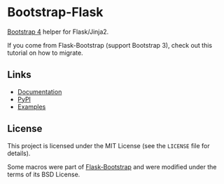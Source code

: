 # Bootstrap-Flask

[Bootstrap 4](https://getbootstrap.com) helper for Flask/Jinja2.

If you come from Flask-Bootstrap (support Bootstrap 3), check out this tutorial on how to migrate.

## Links

* [Documentation](https://bootstrap-flask.readthedocs.io/en/latest/)
* [PyPI](https://pypi.org/project/Bootstrap-Flask/)
* [Examples](https://github.com/greyli/bootstrap-flask/tree/master/examples)

## License

This project is licensed under the MIT License (see the
`LICENSE` file for details).

Some macros were part of [Flask-Bootstrap](https://github.com/mbr/flask-bootstrap) and were modified under the terms of its BSD License.
